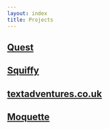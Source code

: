 ```yaml
---
layout: index
title: Projects
---
```


## [Quest](http://textadventures.co.uk/quest)

## [Squiffy](http://textadventures.co.uk/squiffy)

## [textadventures.co.uk](http://textadventures.co.uk)

## [Moquette](http://textadventures.co.uk/games/view/zbzfpcnknu_vdjog-cbihw/moquette)